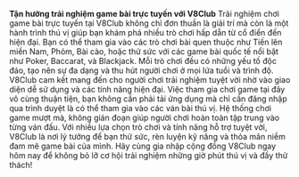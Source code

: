 **Tận hưởng trải nghiệm game bài trực tuyến với V8Club** 
Trải nghiệm chơi game bài trực tuyến tại V8Club không chỉ đơn thuần là giải trí mà còn là một hành trình thú vị giúp bạn khám phá nhiều trò chơi hấp dẫn từ cổ điển đến hiện đại. Bạn có thể tham gia vào các trò chơi bài quen thuộc như Tiến lên miền Nam, Phỏm, Bài cào, hoặc thử sức với các game bài quốc tế nổi bật như Poker, Baccarat, và Blackjack. Mỗi trò chơi đều có những yếu tố độc đáo, tạo nên sự đa dạng và thu hút người chơi ở mọi lứa tuổi và trình độ.
V8Club cam kết mang đến cho người chơi trải nghiệm tuyệt vời nhờ vào giao diện dễ sử dụng và các tính năng hiện đại. Việc tham gia chơi game tại đây vô cùng thuận tiện, bạn không cần phải tải ứng dụng mà chỉ cần đăng nhập qua trình duyệt là có thể tham gia vào các ván bài thú vị. Hệ thống chơi game mượt mà, không gián đoạn giúp người chơi hoàn toàn tập trung vào từng ván đấu.
Với nhiều lựa chọn trò chơi và tính năng hỗ trợ tuyệt vời, V8Club là nơi lý tưởng để bạn thử sức, rèn luyện kỹ năng và thỏa mãn niềm đam mê game bài của mình. Hãy cùng gia nhập cộng đồng V8Club ngay hôm nay để không bỏ lỡ cơ hội trải nghiệm những giờ phút thú vị và đầy thử thách!
